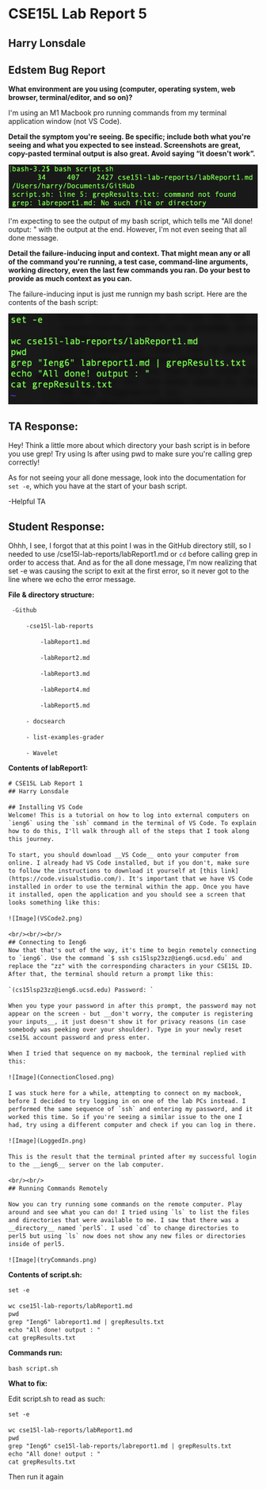 # CSE15L Lab Report 5
## Harry Lonsdale

## Edstem Bug Report

**What environment are you using (computer, operating system, web browser, terminal/editor, and so on)?**

I'm using an M1 Macbook pro running commands from my terminal application window (not VS Code). 


**Detail the symptom you're seeing. Be specific; include both what you're seeing and what you expected to see instead. Screenshots are great, copy-pasted terminal output is also great. Avoid saying “it doesn't work”.**

![Image](Screen%20Shot%202023-06-05%20at%207.54.50%20PM.png)

I'm expecting to see the output of my bash script, which tells me "All done! output: " with the output at the end. However, I'm not even seeing that all done message. 

**Detail the failure-inducing input and context. That might mean any or all of the command you're running, a test case, command-line arguments, working directory, even the last few commands you ran. Do your best to provide as much context as you can.**

The failure-inducing input is just me runnign my bash script. Here are the contents of the bash script:

![Image](Screen%20Shot%202023-06-05%20at%207.57.32%20PM.png)

## TA Response: 

Hey! Think a little more about which directory your bash script is in before you use grep! Try using ls after using pwd to make sure you're calling grep correctly! 

As for not seeing your all done message, look into the documentation for `set -e`, which you have at the start of your bash script.

-Helpful TA

## Student Response: 

Ohhh, I see, I forgot that at this point I was in the GitHub directory still, so I needed to use /cse15l-lab-reports/labReport1.md or `cd` before calling grep in order to access that. And as for the all done message, I'm now realizing that set -e was causing the script to exit at the first error, so it never got to the line where we echo the error message.

**File & directory structure:**
```
 -Github
 
     -cse15l-lab-reports
     
         -labReport1.md
         
         -labReport2.md
         
         -labReport3.md
         
         -labReport4.md
         
         -labReport5.md
         
     - docsearch
     
     - list-examples-grader
     
     - Wavelet
```
**Contents of labReport1:**

```
# CSE15L Lab Report 1
## Harry Lonsdale

## Installing VS Code
Welcome! This is a tutorial on how to log into external computers on `ieng6` using the `ssh` command in the terminal of VS Code. To explain how to do this, I'll walk through all of the steps that I took along this journey.

To start, you should download __VS Code__ onto your computer from online. I already had VS Code installed, but if you don't, make sure to follow the instructions to download it yourself at [this link](https://code.visualstudio.com/). It's important that we have VS Code installed in order to use the terminal within the app. Once you have it installed, open the application and you should see a screen that looks something like this:

![Image](VSCode2.png)

<br/><br/><br/>
## Connecting to Ieng6
Now that that's out of the way, it's time to begin remotely connecting to `ieng6`. Use the command `$ ssh cs15lsp23zz@ieng6.ucsd.edu` and replace the "zz" with the corresponding characters in your CSE15L ID. After that, the terminal should return a prompt like this:

`(cs15lsp23zz@ieng6.ucsd.edu) Password: `

When you type your password in after this prompt, the password may not appear on the screen - but __don't worry, the computer is registering your inputs__, it just doesn't show it for privacy reasons (in case somebody was peeking over your shoulder). Type in your newly reset cse15L account password and press enter.

When I tried that sequence on my macbook, the terminal replied with this: 

![Image](ConnectionClosed.png)

I was stuck here for a while, attempting to connect on my macbook, before I decided to try logging in on one of the lab PCs instead. I performed the same sequence of `ssh` and entering my password, and it worked this time. So if you're seeing a similar issue to the one I had, try using a different computer and check if you can log in there.

![Image](LoggedIn.png)

This is the result that the terminal printed after my successful login to the __ieng6__ server on the lab computer.

<br/><br/>
## Running Commands Remotely

Now you can try running some commands on the remote computer. Play around and see what you can do! I tried using `ls` to list the files and directories that were available to me. I saw that there was a __directory__ named `perl5`. I used `cd` to change directories to perl5 but using `ls` now does not show any new files or directories inside of perl5.

![Image](tryCommands.png)
```
 
 **Contents of script.sh:**
 ```
 set -e

wc cse15l-lab-reports/labReport1.md
pwd
grep "Ieng6" labreport1.md | grepResults.txt
echo "All done! output : "
cat grepResults.txt
```

**Commands run:**

`bash script.sh`

**What to fix:**

Edit script.sh to read as such: 

```
set -e

wc cse15l-lab-reports/labReport1.md
pwd
grep "Ieng6" cse15l-lab-reports/labreport1.md | grepResults.txt
echo "All done! output : "
cat grepResults.txt
```
Then run it again

